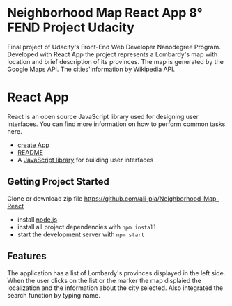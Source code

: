 # Neighborhood Map React App 8° FEND Project Udacity

Final project of Udacity's Front-End Web Developer Nanodegree Program.
Developed with React App the project represents a Lombardy's map with location and brief description of its provinces.
The map is generated by the Google Maps API. The cities'information by Wikipedia API.


# React App #
React is an open source JavaScript library used for designing user interfaces.
You can find more information on how to perform common tasks here.
- [create App](https://github.com/facebook/create-react-app "create App")
- [README](https://github.com/facebook/create-react-app/blob/master/packages/react-scripts/template/README.md "README")
- A [JavaScript library](https://reactjs.org/) for building user interfaces


## Getting Project Started

Clone or download zip file [https://github.com/ali-pia/Neighborhood-Map-React ](https://github.com/ali-pia/Neighborhood-Map-React "Neighborhood React App")

* install [node.js](https://nodejs.org/en/download/package-manager/ "Nodejs") 
* install all project dependencies with `npm install`
* start the development server with `npm start`

## Features

The application has a list of Lombardy's provinces displayed in the left side.
When the user clicks on the list or the marker the map displaied the localization and the information about the city selected.
Also integrated the search function by typing name.
